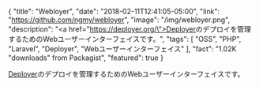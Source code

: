 {
  "title": "Webloyer",
  "date": "2018-02-11T12:41:05-05:00",
  "link": "https://github.com/ngmy/webloyer",
  "image": "/img/webloyer.png",
  "description": "<a href=\"https://deployer.org/\">Deployer</a>のデプロイを管理するためのWebユーザーインターフェイスです。",
  "tags": [
    "OSS",
    "PHP",
    "Laravel",
    "Deployer",
    "Webユーザーインターフェイス"
  ],
  "fact": "1.02K \"downloads\" from Packagist",
  "featured": true
}

[Deployer](https://deployer.org/)のデプロイを管理するためのWebユーザーインターフェイスです。
